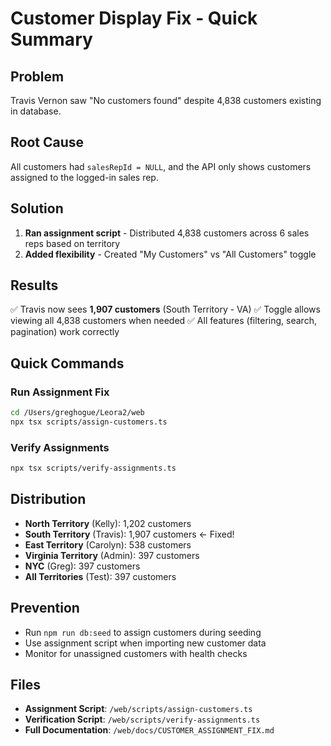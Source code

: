 # Customer Display Fix - Quick Summary

## Problem
Travis Vernon saw "No customers found" despite 4,838 customers existing in database.

## Root Cause
All customers had `salesRepId = NULL`, and the API only shows customers assigned to the logged-in sales rep.

## Solution
1. **Ran assignment script** - Distributed 4,838 customers across 6 sales reps based on territory
2. **Added flexibility** - Created "My Customers" vs "All Customers" toggle

## Results
✅ Travis now sees **1,907 customers** (South Territory - VA)
✅ Toggle allows viewing all 4,838 customers when needed
✅ All features (filtering, search, pagination) work correctly

## Quick Commands

### Run Assignment Fix
```bash
cd /Users/greghogue/Leora2/web
npx tsx scripts/assign-customers.ts
```

### Verify Assignments
```bash
npx tsx scripts/verify-assignments.ts
```

## Distribution
- **North Territory** (Kelly): 1,202 customers
- **South Territory** (Travis): 1,907 customers ← Fixed!
- **East Territory** (Carolyn): 538 customers
- **Virginia Territory** (Admin): 397 customers
- **NYC** (Greg): 397 customers
- **All Territories** (Test): 397 customers

## Prevention
- Run `npm run db:seed` to assign customers during seeding
- Use assignment script when importing new customer data
- Monitor for unassigned customers with health checks

## Files
- **Assignment Script**: `/web/scripts/assign-customers.ts`
- **Verification Script**: `/web/scripts/verify-assignments.ts`
- **Full Documentation**: `/web/docs/CUSTOMER_ASSIGNMENT_FIX.md`
